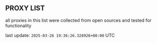 ## PROXY LIST

all proxies in this list were collected from open sources and tested for functionality

last update: `2025-03-26 19:36:26.328926+00:00` UTC